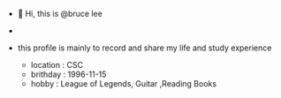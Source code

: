 - 👋 Hi, this is @bruce lee 
- 
- this profile is mainly to record and share my life and study experience

  - location : CSC
  - brithday :  1996-11-15
  - hobby : League of Legends, Guitar ,Reading Books


 


